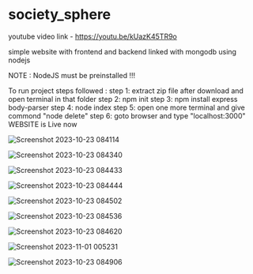 # society_sphere
youtube video link - 
https://youtu.be/kUazK45TR9o

simple website with frontend and backend linked with mongodb using nodejs

NOTE : NodeJS must be preinstalled !!!

To run project steps followed :
step 1: extract zip file after download and open terminal in that folder 
step 2: npm init
step 3: npm install express body-parser
step 4: node index
step 5: open one more terminal and give commond "node delete"
step 6: goto browser and type "localhost:3000"
WEBSITE is Live now

![Screenshot 2023-10-23 084114](https://github.com/Tejas9523/society_sphere/assets/112255875/2549418d-bae1-4b14-9ef7-3119de58e58a)

![Screenshot 2023-10-23 084340](https://github.com/Tejas9523/society_sphere/assets/112255875/9f322125-4e51-4b83-b9b9-4ced146c8072)

![Screenshot 2023-10-23 084433](https://github.com/Tejas9523/society_sphere/assets/112255875/622d49e7-486d-41b8-9ef3-fb5d0ddd11d5)

![Screenshot 2023-10-23 084444](https://github.com/Tejas9523/society_sphere/assets/112255875/b932df33-13f8-40ff-ab9c-72692de7706e)

![Screenshot 2023-10-23 084502](https://github.com/Tejas9523/society_sphere/assets/112255875/548887a0-d7c6-4c4b-89ae-a1adbeaa478a)

![Screenshot 2023-10-23 084536](https://github.com/Tejas9523/society_sphere/assets/112255875/8ea93bca-019a-4272-878d-68474ef078d7)

![Screenshot 2023-10-23 084620](https://github.com/Tejas9523/society_sphere/assets/112255875/4cd4302c-6122-406c-819c-04d896a0b6de)

![Screenshot 2023-11-01 005231](https://github.com/Tejas9523/society_sphere/assets/112255875/57c5cef9-09c2-49c5-9cb4-c333f6cfe6ee)

![Screenshot 2023-10-23 084906](https://github.com/Tejas9523/society_sphere/assets/112255875/8ad35621-09ae-4f92-bc6c-bf2ef518ee3f)
